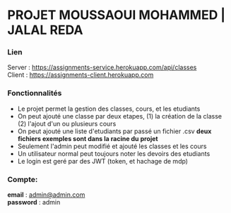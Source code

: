 # PROJET MOUSSAOUI MOHAMMED | JALAL REDA

### Lien
Server : 
https://assignments-service.herokuapp.com/api/classes <br />
Client :
https://assignments-client.herokuapp.com

### Fonctionnalités 
* Le projet permet la gestion des classes, cours, et les etudiants
* On peut ajouté une classe par deux etapes, (1) la création de la classe (2) l'ajout d'un ou plusieurs cours
* On peut ajouté une liste d'etudiants par passé un fichier .csv **deux fichiers exemples sont dans la racine du projet**
* Seulement l'admin peut modifié et ajouté les classes et les cours
* Un utilisateur normal peut toujours noter les devoirs des etudiants
* Le login est geré par des JWT (token, et hachage de mdp)

### Compte:
**email** : admin@admin.com <br />
**password** : admin
